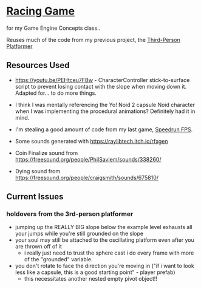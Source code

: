 # [Racing Game](https://github.com/vwheatle/GameEngineConcepts-RacingGame)

for my Game Engine Concepts class..

Reuses much of the code from my previous project, the [Third-Person Platformer](https://github.com/vwheatle/GameEngineConcepts-ThirdPersonPlatformer)

## Resources Used

- https://youtu.be/PEHtceu7FBw - CharacterController stick-to-surface script to prevent losing contact with the slope when moving down it. Adapted for... to do more things.
- I think I was mentally referencing the Yo! Noid 2 capsule Noid character when I was implementing the procedural animations? Definitely had it in mind.
- I'm stealing a good amount of code from my last game, [Speedrun FPS](https://github.com/vwheatle/IntroToGameDev-SpeedrunFPS/).

- Some sounds generated with https://raylibtech.itch.io/rfxgen
- Coin Finalize sound from https://freesound.org/people/PhilSavlem/sounds/338260/
- Dying sound from https://freesound.org/people/craigsmith/sounds/675810/

## Current Issues

### holdovers from the 3rd-person platformer

- jumping up the REALLY BIG slope below the example level exhausts all your jumps while you're still grounded on the slope
- your soul may still be attached to the oscillating platform even after you are thrown off of it
	- i really just need to trust the sphere cast i do every frame with more of the "grounded" variable.
- you don't rotate to face the direction you're moving in ("if i want to look less like a capsule, this is a good starting point" - player prefab)
	- this necessitates another nested empty pivot object!!

